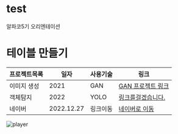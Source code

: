# test
 알파코5기 오리엔테이션 




# 테이블 만들기

프로젝트목록 | 일자 | 사용기술 | 링크
------------|------|-------|-----|
이미지 생성 | 2021 | GAN | [GAN 프로젝트 링크](https://github.com/shiny0510/FewShot_GAN-Unet3D)
객체탐지 | 2022 | YOLO | [링크를걸겠습니다.](https://github.com/shiny0510/pycaret)
네이버 | 2022.12.27 | 링크이동 | [네이버로 이동](https://www.naver.com)

![player](https://user-images.githubusercontent.com/101646531/209604482-f2e75a3f-e2c4-4164-b515-4437f7be1806.png)

